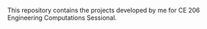 This repository contains the projects developed by me for CE 206 Engineering Computations Sessional. 
